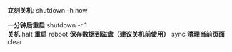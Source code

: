 **立刻关机**:
shutdown -h now 

 **一分钟后重启**
shutdown -r 1  
**关机**
halt 
**重启**
reboot 
**保存数据到磁盘（建议关机前使用）**
sync 
**清理当前页面**
clear